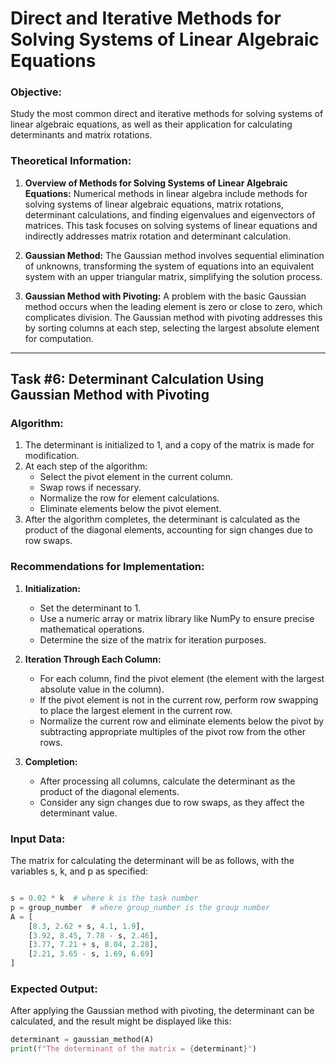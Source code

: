 # Direct and Iterative Methods for Solving Systems of Linear Algebraic Equations
### Objective:  
Study the most common direct and iterative methods for solving systems of linear algebraic equations, as well as their application for calculating determinants and matrix rotations.

### Theoretical Information:

1. **Overview of Methods for Solving Systems of Linear Algebraic Equations:**
   Numerical methods in linear algebra include methods for solving systems of linear algebraic equations, matrix rotations, determinant calculations, and finding eigenvalues and eigenvectors of matrices. This task focuses on solving systems of linear equations and indirectly addresses matrix rotation and determinant calculation.

2. **Gaussian Method:**
   The Gaussian method involves sequential elimination of unknowns, transforming the system of equations into an equivalent system with an upper triangular matrix, simplifying the solution process.

3. **Gaussian Method with Pivoting:**
   A problem with the basic Gaussian method occurs when the leading element is zero or close to zero, which complicates division. The Gaussian method with pivoting addresses this by sorting columns at each step, selecting the largest absolute element for computation.

---

## Task #6: Determinant Calculation Using Gaussian Method with Pivoting

### Algorithm:
1. The determinant is initialized to 1, and a copy of the matrix is made for modification.
2. At each step of the algorithm:
   - Select the pivot element in the current column.
   - Swap rows if necessary.
   - Normalize the row for element calculations.
   - Eliminate elements below the pivot element.
3. After the algorithm completes, the determinant is calculated as the product of the diagonal elements, accounting for sign changes due to row swaps.

### Recommendations for Implementation:

1. **Initialization:**
   - Set the determinant to 1.
   - Use a numeric array or matrix library like NumPy to ensure precise mathematical operations.
   - Determine the size of the matrix for iteration purposes.

2. **Iteration Through Each Column:**
   - For each column, find the pivot element (the element with the largest absolute value in the column).
   - If the pivot element is not in the current row, perform row swapping to place the largest element in the current row.
   - Normalize the current row and eliminate elements below the pivot by subtracting appropriate multiples of the pivot row from the other rows.

3. **Completion:**
   - After processing all columns, calculate the determinant as the product of the diagonal elements.
   - Consider any sign changes due to row swaps, as they affect the determinant value.

### Input Data:

The matrix for calculating the determinant will be as follows, with the variables s, k, and p as specified:

```python

s = 0.02 * k  # where k is the task number
p = group_number  # where group_number is the group number
A = [
    [8.3, 2.62 + s, 4.1, 1.9],
    [3.92, 8.45, 7.78 - s, 2.46],
    [3.77, 7.21 + s, 8.04, 2.28],
    [2.21, 3.65 - s, 1.69, 6.69]
]
```

### Expected Output:

After applying the Gaussian method with pivoting, the determinant can be calculated, and the result might be displayed like this:

```python
determinant = gaussian_method(A)
print(f"The determinant of the matrix = {determinant}")
```

